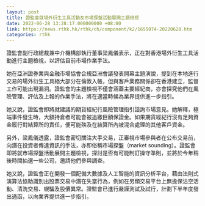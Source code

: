 ```yaml
---
layout: post
title: 證監會就場外衍生工具活動及市場探盤活動展開主題檢視
date: 2022-06-28 13:28:17.000000000 +08:00
link: https://news.rthk.hk/rthk/ch/component/k2/1655074-20220628.htm
categories: rthk
---
```


證監會副行政總裁兼中介機構部執行董事梁鳳儀表示，正在對香港場外衍生工具活動進行主題檢視，以評估目前市場作業手法。

她在亞洲證券業與金融市場協會合規亞洲會議發表開幕主題演說，提到在本地進行交易的場外衍生工具絕大部分在倫敦入帳，但與客戶業務關係卻在香港建立，監督工作可能出現漏洞。證監會的主題檢視不僅會涵蓋主要經紀商，亦會探究他們在風險管理、評估及上報的作業手法，將在適當時候為業界提供進一步指引。

她又說，證監會即將就建議的期貨經紀行風險管理指引諮詢市場意見。她解釋，極端事件發生時，大額持倉者可能會被追繳巨額保證金。如果期貨經紀行沒有足夠資金履行對結算所的責任，便可能殃及在結算所內被混合處理的其他客戶資金。

另外，梁鳳儀透露，證監會密切關注大手交易，正審視市場參與者在公布交易前，向潛在投資者傳達資訊的手法，亦即俗稱市場探盤（market sounding）。證監會即將就市場探盤活動展開主題檢視，探討是否有可能制訂操守準則，並將於今年稍後時間抽選一些公司，邀請他們參與調查。

她又說，證監會正在開發一個配備大數據及人工智能的資訊分析平台，藉由法則式演算法協助識別出股票交易中潛在失當行為，例如在另類交易平台上無擔保沽空活動、清洗交易、幌騙及股價異常。證監會已進行嚴謹測試及試行，計劃下半年度發出通函，以向業界提供進一步指引。
